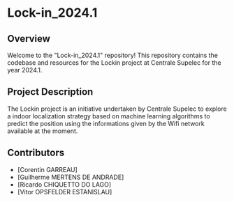 # Lock-in_2024.1

## Overview
Welcome to the "Lock-in_2024.1" repository! This repository contains the codebase and resources for the Lockin project at Centrale Supelec for the year 2024.1.

## Project Description
The Lockin project is an initiative undertaken by Centrale Supelec to explore a indoor localization strategy based on machine learning algorithms to predict the position using the informations given by the 
Wifi network available at the moment. 

## Contributors
- [Corentin GARREAU]
- [Guilherme MERTENS DE ANDRADE]
- [Ricardo CHIQUETTO DO LAGO]
- [Vitor OPSFELDER ESTANISLAU]
